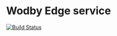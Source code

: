 # Wodby Edge service

[![Build Status](https://github.com/wodby/edge-alpine/workflows/Build%20docker%20image/badge.svg)](https://github.com/wodby/edge-alpine/actions)
